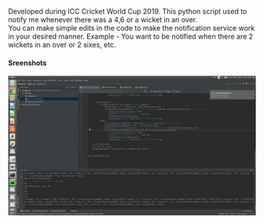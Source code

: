 
<p>Developed during ICC Cricket World Cup 2019. This python script used to notify me whenever there was a 4,6 or a wicket in an over. 
  
<br>
You can make simple edits in the code to make the notification service work in your desired manner. 
Example - You want to be notified when there are 2 wickets in an over or 2 sixes, etc.

#### Sreenshots

![Screenshot](screenshots/ss.png)
